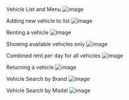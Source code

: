 
Vehicle List and Menu
![image](https://github.com/user-attachments/assets/f175d0bf-89c3-4a50-8e7a-7cdb561d2317)

Adding new vehicle to list
![image](https://github.com/user-attachments/assets/70051fa5-9976-4d86-a16c-3688af2127d5)

Renting a vehicle
![image](https://github.com/user-attachments/assets/8da943b2-d961-4bb6-9cd4-73d980a3821a)

Showing available vehicles only 
![image](https://github.com/user-attachments/assets/a10f0db7-9b8f-4a0b-9cd6-182c48b3a264)

Combined rent per day for all vehicles
![image](https://github.com/user-attachments/assets/4ad064b3-8c6d-4671-ac23-013b3827c4ad)

Returning a vehicle
![image](https://github.com/user-attachments/assets/74e65540-c0ad-460c-95ca-38f1aa4a61f5)

Vehicle Search by Brand
![image](https://github.com/user-attachments/assets/ea97ac8e-f3e1-4318-969f-1db7f8e2acfe)

Vehicle Search by Model
![image](https://github.com/user-attachments/assets/2bdbb67d-c6a0-4b0e-8479-ea4f9ba55e73)
